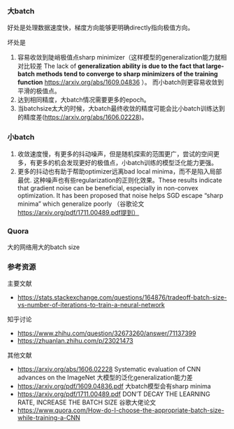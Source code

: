 
### 大batch
好处是处理数据速度快，梯度方向能够更明确directly指向极值方向。  
 
坏处是
1. 容易收敛到陡峭极值点sharp minimizer（这样模型的generalization能力就相对比较差 The lack of **generalization ability is due to the fact that large-batch methods tend to converge to sharp minimizers of the training function**   https://arxiv.org/abs/1609.04836 ）。 而小batch则更容易收敛到平滑的极值点。 
2. 达到相同精度，大batch情况需要更多的epoch。 
3. 当batchsize太大的时候，大batch最终收敛的精度可能会比小batch训练达到的精度差(https://arxiv.org/abs/1606.02228)。 


### 小batch
1. 收敛速度慢，有更多的抖动噪声，但是随机探索的范围更广，尝试的空间更多，有更多的机会发现更好的极值点，小batch训练的模型泛化能力更强。
2. 更多的抖动也有助于帮助optimizer远离bad local minima，而不是陷入局部最优. 这种噪声也有些regularization的正则化效果。These results indicate that gradient noise can be beneficial, especially in non-convex optimization. It has been proposed that noise helps SGD escape “sharp minima” which generalize poorly （谷歌论文 https://arxiv.org/pdf/1711.00489.pdf提到）



### Quora
大的网络用大的batch size

### 参考资源
主要文献
* https://stats.stackexchange.com/questions/164876/tradeoff-batch-size-vs-number-of-iterations-to-train-a-neural-network

知乎讨论
* https://www.zhihu.com/question/32673260/answer/71137399
* https://zhuanlan.zhihu.com/p/23021473

其他文献
* https://arxiv.org/abs/1606.02228  Systematic evaluation of CNN advances on the ImageNet  大模型的泛化generalization能力差
* https://arxiv.org/pdf/1609.04836.pdf  大batch模型会有sharp minima
* https://arxiv.org/pdf/1711.00489.pdf   DON’T DECAY THE LEARNING RATE,  INCREASE THE BATCH SIZE 谷歌大佬论文
* https://www.quora.com/How-do-I-choose-the-appropriate-batch-size-while-training-a-CNN



